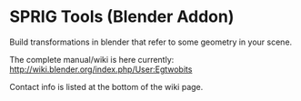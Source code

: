 # SPRIG Tools (Blender Addon)
Build transformations in blender that refer to some geometry in your scene.

The complete manual/wiki is here currently: http://wiki.blender.org/index.php/User:Egtwobits

Contact info is listed at the bottom of the wiki page.
